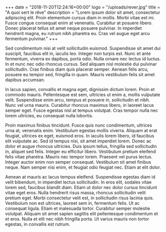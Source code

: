 +++
date = "2018-11-20T12:24:16+00:00"
logo = "/uploads/rever.jpg"
title = "A quoi sert le rêve"
description = "Lorem ipsum dolor sit amet, consectetur adipiscing elit. Proin elementum cursus diam in mollis. Morbi vitae est mi. Fusce congue consequat enim at venenatis. Curabitur at posuere libero. Donec placerat tellus sit amet neque posuere pulvinar. In imperdiet hendrerit magna, eu rutrum nibh pharetra eu. Cras vel augue eget arcu fermentum pulvinar."
+++

Sed condimentum nisi at velit sollicitudin euismod. Suspendisse sit amet dui suscipit, faucibus elit in, iaculis leo. Integer non turpis est. Nunc et ante fermentum, viverra ex dapibus, porta odio. Nulla ornare nec lectus id luctus. In et nunc nec odio rhoncus cursus. Sed aliquam nisl molestie dui pulvinar sollicitudin. Cras finibus diam quis placerat semper. Aenean felis arcu, posuere eu tempor sed, fringilla in quam. Mauris vestibulum felis sit amet dapibus accumsan.

In lacus sapien, convallis et magna eget, dignissim dictum lorem. Proin et commodo mauris. Pellentesque est sem, ultricies ut enim a, mollis vulputate velit. Suspendisse enim arcu, tempus et posuere in, sollicitudin et nibh. Nunc vel urna mauris. Curabitur rhoncus maximus libero, in laoreet lacus semper eget. Fusce egestas nisl at tempus volutpat. Cras tempor nulla nec lorem ultricies, eu consequat nulla lobortis.

Proin maximus finibus tincidunt. Fusce quis nunc condimentum, ultrices urna at, venenatis enim. Vestibulum egestas mollis viverra. Aliquam at erat feugiat, ultrices ex eget, euismod eros. In iaculis lorem libero, id faucibus elit vulputate ac. Sed id tempus nisi, sit amet imperdiet lorem. Donec ac dolor et augue rhoncus ultricies. Duis ipsum tellus, fringilla sed sollicitudin in, aliquet sed felis. Integer eu efficitur libero. Vestibulum pretium eleifend felis vitae pharetra. Mauris nec tempor lorem. Praesent vel purus lectus. Integer auctor enim non semper consequat. Vestibulum sit amet finibus neque. Nam semper nisi enim, et feugiat odio feugiat nec. Etiam at elit dolor.

Aenean at mauris ac lacus tempus eleifend. Suspendisse egestas diam id velit bibendum, in imperdiet lectus sollicitudin. In eros elit, sodales vitae lorem sed, faucibus blandit diam. Etiam ut dolor nec dolor cursus tincidunt vitae eget eros. Nulla hendrerit risus massa, rhoncus sollicitudin velit pretium eget. Morbi consectetur velit est, in sollicitudin risus lacinia quis. Vestibulum non est ultrices, laoreet sem in, fermentum felis. Ut ac consequat ligula. Etiam et malesuada tortor. Curabitur semper molestie volutpat. Aliquam sit amet sapien sagittis elit pellentesque condimentum et et eros. Nulla et elit nec nibh fringilla porta. Ut varius mauris non tortor egestas, in convallis est rutrum. 